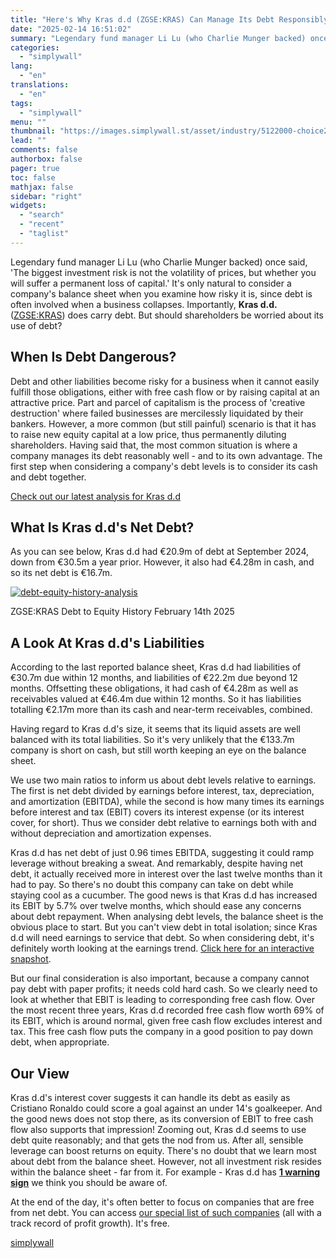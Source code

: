```yaml
---
title: "Here's Why Kras d.d (ZGSE:KRAS) Can Manage Its Debt Responsibly"
date: "2025-02-14 16:51:02"
summary: "Legendary fund manager Li Lu (who Charlie Munger backed) once said, 'The biggest investment risk is not the volatility of prices, but whether you will suffer a permanent loss of capital.' It's only natural to consider a company's balance sheet when you examine how risky it is, since debt is..."
categories:
  - "simplywall"
lang:
  - "en"
translations:
  - "en"
tags:
  - "simplywall"
menu: ""
thumbnail: "https://images.simplywall.st/asset/industry/5122000-choice2-main-header/1585186547117"
lead: ""
comments: false
authorbox: false
pager: true
toc: false
mathjax: false
sidebar: "right"
widgets:
  - "search"
  - "recent"
  - "taglist"
---
```


Legendary fund manager Li Lu (who Charlie Munger backed) once said, 'The biggest investment risk is not the volatility of prices, but whether you will suffer a permanent loss of capital.' It's only natural to consider a company's balance sheet when you examine how risky it is, since debt is often involved when a business collapses. Importantly, **Kras d.d.** ([ZGSE:KRAS](https://simplywall.st/stocks/hr/food-beverage-tobacco/zgse-kras/kras-dd-shares)) does carry debt. But should shareholders be worried about its use of debt?

When Is Debt Dangerous?
-----------------------

Debt and other liabilities become risky for a business when it cannot easily fulfill those obligations, either with free cash flow or by raising capital at an attractive price. Part and parcel of capitalism is the process of 'creative destruction' where failed businesses are mercilessly liquidated by their bankers. However, a more common (but still painful) scenario is that it has to raise new equity capital at a low price, thus permanently diluting shareholders. Having said that, the most common situation is where a company manages its debt reasonably well - and to its own advantage. The first step when considering a company's debt levels is to consider its cash and debt together.

 [Check out our latest analysis for Kras d.d](https://simplywall.st/stocks/hr/food-beverage-tobacco/zgse-kras/kras-dd-shares) 

What Is Kras d.d's Net Debt?
----------------------------

As you can see below, Kras d.d had €20.9m of debt at September 2024, down from €30.5m a year prior. However, it also had €4.28m in cash, and so its net debt is €16.7m.

[![debt-equity-history-analysis](https://images.simplywall.st/asset/chart/5720868-debt-equity-history-analysis-1-dark/1739506283885)](https://simplywall.st/stocks/hr/food-beverage-tobacco/zgse-kras/kras-dd-shares/health)

ZGSE:KRAS Debt to Equity History February 14th 2025

A Look At Kras d.d's Liabilities
--------------------------------

According to the last reported balance sheet, Kras d.d had liabilities of €30.7m due within 12 months, and liabilities of €22.2m due beyond 12 months. Offsetting these obligations, it had cash of €4.28m as well as receivables valued at €46.4m due within 12 months. So it has liabilities totalling €2.17m more than its cash and near-term receivables, combined.

Having regard to Kras d.d's size, it seems that its liquid assets are well balanced with its total liabilities. So it's very unlikely that the €133.7m company is short on cash, but still worth keeping an eye on the balance sheet.

We use two main ratios to inform us about debt levels relative to earnings. The first is net debt divided by earnings before interest, tax, depreciation, and amortization (EBITDA), while the second is how many times its earnings before interest and tax (EBIT) covers its interest expense (or its interest cover, for short). Thus we consider debt relative to earnings both with and without depreciation and amortization expenses.

Kras d.d has net debt of just 0.96 times EBITDA, suggesting it could ramp leverage without breaking a sweat. And remarkably, despite having net debt, it actually received more in interest over the last twelve months than it had to pay. So there's no doubt this company can take on debt while staying cool as a cucumber. The good news is that Kras d.d has increased its EBIT by 5.7% over twelve months, which should ease any concerns about debt repayment. When analysing debt levels, the balance sheet is the obvious place to start. But you can't view debt in total isolation; since Kras d.d will need earnings to service that debt. So when considering debt, it's definitely worth looking at the earnings trend. [Click here for an interactive snapshot](https://simplywall.st/stocks/hr/food-beverage-tobacco/zgse-kras/kras-dd-shares/past).

But our final consideration is also important, because a company cannot pay debt with paper profits; it needs cold hard cash. So we clearly need to look at whether that EBIT is leading to corresponding free cash flow. Over the most recent three years, Kras d.d recorded free cash flow worth 69% of its EBIT, which is around normal, given free cash flow excludes interest and tax. This free cash flow puts the company in a good position to pay down debt, when appropriate.

Our View
--------

Kras d.d's interest cover suggests it can handle its debt as easily as Cristiano Ronaldo could score a goal against an under 14's goalkeeper. And the good news does not stop there, as its conversion of EBIT to free cash flow also supports that impression! Zooming out, Kras d.d seems to use debt quite reasonably; and that gets the nod from us. After all, sensible leverage can boost returns on equity. There's no doubt that we learn most about debt from the balance sheet. However, not all investment risk resides within the balance sheet - far from it. For example - Kras d.d has  [**1 warning sign**](https://simplywall.st/stocks/hr/food-beverage-tobacco/zgse-kras/kras-dd-shares)  we think you should be aware of.

At the end of the day, it's often better to focus on companies that are free from net debt. You can access [our special list of such companies](https://simplywall.st/discover/investing-ideas/27012/net-cash-stocks-with-a-growth-track-record) (all with a track record of profit growth). It's free.

[simplywall](https://simplywall.st/stocks/hr/food-beverage-tobacco/zgse-kras/kras-dd-shares/news/heres-why-kras-dd-zgsekras-can-manage-its-debt-responsibly)
